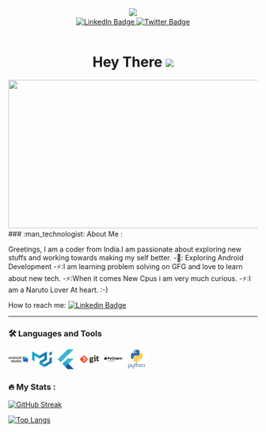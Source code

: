 <div id="header" align="center">
  <img src="https://media.giphy.com/media/Qo2dupDib32rkTY4hX/giphy.gif">
  <div>
  <a href="https://www.linkedin.com/in/ishan-iqbal-64a0b31b7/">
  <img src="https://img.shields.io/badge/LinkedIn-blue?style=for-the-badge&logo=linkedin&logoColor=white" alt="LinkedIn Badge"/>     
  </a>
  <a href="https://twitter.com/ishan_grizzly">
  <img src="https://img.shields.io/badge/Twitter-blue?style=for-the-badge&logo=twitter&logoColor=white" alt="Twitter Badge"/>
  </a>
  </div>
  <img src="https://komarev.com/ghpvc/?username=IshanIqbal1401&style=flat-square&color=blue" alt=""/>
  <h1>
  Hey There
  <img src="https://media.giphy.com/media/hvRJCLFzcasrR4ia7z/giphy.gif" width="30px"/>
  </h1>
  <div align="center">
  <img src="https://media.giphy.com/media/dWesBcTLavkZuG35MI/giphy.gif" width="600" height="300"/>
</div>
</div>
### :man_technologist: About Me :

Greetings, I am a coder from India.I am passionate about exploring new stuffs and working towards making my self better. 
-🌱: Exploring Android Development 
-⚡:I am learning problem solving on GFG and love to learn about new tech.
-⚡:When it comes New Cpus i am very much curious.
-⚡:I am a Naruto Lover At heart. :-)


How to reach me: [![Linkedin Badge](https://img.shields.io/badge/-blue?style=flat&logo=Linkedin&logoColor=white)](https://www.linkedin.com/in/ishan-iqbal-64a0b31b7/)

---

### :hammer_and_wrench: Languages and Tools 
<div>
<img src="https://github.com/devicons/devicon/blob/master/icons/androidstudio/androidstudio-original-wordmark.svg" title="Android" alt="Android" width="40" height="40"/>&nbsp;
<img src="https://github.com/devicons/devicon/blob/master/icons/materialui/materialui-original.svg" title="Material UI" alt="Material UI" width="40" height="40"/>&nbsp;
  <img src="https://github.com/devicons/devicon/blob/master/icons/flutter/flutter-original.svg" title="Flutter" alt="Flutter" width="40" height="40"/>&nbsp;
    <img src="https://github.com/devicons/devicon/blob/master/icons/git/git-original-wordmark.svg" title="Git" **alt="Git" width="40" height="40"/>&nbsp;
  <img src="https://github.com/devicons/devicon/blob/master/icons/pycharm/pycharm-original-wordmark.svg" title="Pycharm" **alt="Pycharm" width="40" height="40"/>&nbsp;
  <img src="https://github.com/devicons/devicon/blob/master/icons/python/python-original-wordmark.svg" title="Python" **alt="python" width="40" height="40"/>&nbsp;
  </div>


### :fire: My Stats :
[![GitHub Streak](http://github-readme-streak-stats.herokuapp.com?user=IshanIqbal1401&theme=dark&background=000000)](https://git.io/streak-stats)

[![Top Langs](https://github-readme-stats.vercel.app/api/top-langs/?username=IshanIqbal1401&layout=compact&theme=vision-friendly-dark)](https://github.com/anuraghazra/github-readme-stats)
